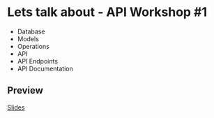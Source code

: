 # Lets talk about - API Workshop #1

- Database
- Models
- Operations
- API
- API Endpoints
- API Documentation

## Preview

[Slides](https://api-workshop-1.lets-talk-about.tamino.dev
)
